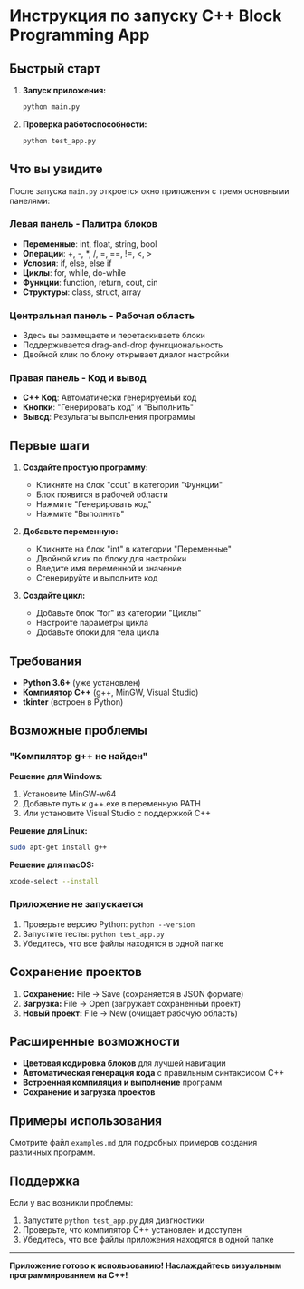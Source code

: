 # Инструкция по запуску C++ Block Programming App

## Быстрый старт

1. **Запуск приложения:**
   ```bash
   python main.py
   ```

2. **Проверка работоспособности:**
   ```bash
   python test_app.py
   ```

## Что вы увидите

После запуска `main.py` откроется окно приложения с тремя основными панелями:

### Левая панель - Палитра блоков
- **Переменные**: int, float, string, bool
- **Операции**: +, -, *, /, =, ==, !=, <, >
- **Условия**: if, else, else if
- **Циклы**: for, while, do-while
- **Функции**: function, return, cout, cin
- **Структуры**: class, struct, array

### Центральная панель - Рабочая область
- Здесь вы размещаете и перетаскиваете блоки
- Поддерживается drag-and-drop функциональность
- Двойной клик по блоку открывает диалог настройки

### Правая панель - Код и вывод
- **C++ Код**: Автоматически генерируемый код
- **Кнопки**: "Генерировать код" и "Выполнить"
- **Вывод**: Результаты выполнения программы

## Первые шаги

1. **Создайте простую программу:**
   - Кликните на блок "cout" в категории "Функции"
   - Блок появится в рабочей области
   - Нажмите "Генерировать код"
   - Нажмите "Выполнить"

2. **Добавьте переменную:**
   - Кликните на блок "int" в категории "Переменные"
   - Двойной клик по блоку для настройки
   - Введите имя переменной и значение
   - Сгенерируйте и выполните код

3. **Создайте цикл:**
   - Добавьте блок "for" из категории "Циклы"
   - Настройте параметры цикла
   - Добавьте блоки для тела цикла

## Требования

- **Python 3.6+** (уже установлен)
- **Компилятор C++** (g++, MinGW, Visual Studio)
- **tkinter** (встроен в Python)

## Возможные проблемы

### "Компилятор g++ не найден"
**Решение для Windows:**
1. Установите MinGW-w64
2. Добавьте путь к g++.exe в переменную PATH
3. Или установите Visual Studio с поддержкой C++

**Решение для Linux:**
```bash
sudo apt-get install g++
```

**Решение для macOS:**
```bash
xcode-select --install
```

### Приложение не запускается
1. Проверьте версию Python: `python --version`
2. Запустите тесты: `python test_app.py`
3. Убедитесь, что все файлы находятся в одной папке

## Сохранение проектов

1. **Сохранение:** File → Save (сохраняется в JSON формате)
2. **Загрузка:** File → Open (загружает сохраненный проект)
3. **Новый проект:** File → New (очищает рабочую область)

## Расширенные возможности

- **Цветовая кодировка блоков** для лучшей навигации
- **Автоматическая генерация кода** с правильным синтаксисом C++
- **Встроенная компиляция и выполнение** программ
- **Сохранение и загрузка проектов**

## Примеры использования

Смотрите файл `examples.md` для подробных примеров создания различных программ.

## Поддержка

Если у вас возникли проблемы:
1. Запустите `python test_app.py` для диагностики
2. Проверьте, что компилятор C++ установлен и доступен
3. Убедитесь, что все файлы приложения находятся в одной папке

---

**Приложение готово к использованию! Наслаждайтесь визуальным программированием на C++!**
